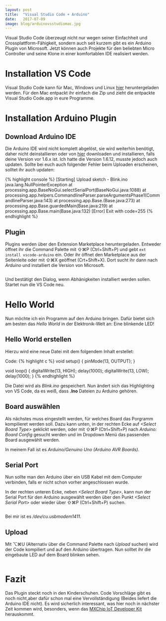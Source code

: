 ```yaml
---
layout: post
title:  "Visual Studio Code + Arduino"
date:   2017-07-09
image: blog/arduinovsstudiomac.jpg
---
```


Visual Studio Code überzeugt nicht nur wegen seiner Einfachheit und Crossplattform-Fähigkeit, sondern auch seit kurzem gibt es ein Arduino Plugin von Microsoft. Jetzt können auch Projekte für den beliebten Micro Controller und seine Klone in einer komfortablen IDE realisiert werden.

# Installation VS Code

Visual Studio Code kann für Mac, Windows und Linux [hier](https://code.visualstudio.com/download) heruntergeladen werden. Für den Mac entpackt ihr einfach die Zip und zieht die entpackte Visual Studio Code.app in eure Programme.

# Installation Arduino Plugin

## Download Arduino IDE

Die Arduino IDE wird nicht komplett abgelöst, sie wird weiterhin benötigt, daher nicht deinstallieren oder von [hier](https://www.arduino.cc/en/main/software#download) downloaden und installieren, falls deine Version vor 1.6.x ist.
Ich hatte die Version 1.6.12, musste jedoch auch updaten. Sollte bei euch auch folgender Fehler beim Uploaden erscheinen, solltet ihr auch updaten:

{% highlight console %}
[Starting] Upload sketch - Blink.ino
java.lang.NullPointerException
	at processing.app.BaseNoGui.selectSerialPort(BaseNoGui.java:1088)
	at processing.app.helpers.CommandlineParser.parseArgumentsPhase1(CommandlineParser.java:143)
	at processing.app.Base.<init>(Base.java:273)
	at processing.app.Base.guardedMain(Base.java:219)
	at processing.app.Base.main(Base.java:132)
[Error] Exit with code=255
{% endhighlight %}

## Plugin

Plugins werden über den Extension Marketplace heruntergeladen.
Entweder öffnet ihr die Command Palette mit ⇧⌘P (Ctrl+Shift+P) und gebt `ext install vscode-arduino` ein.
Oder ihr öffnet den Marketplace aus der Seitenleite oder mit ⇧⌘X geöffnet (Crt+Shift+X).
Dort sucht ihr dann nach *Arduino* und installiert die Version von Microsoft.

<img src="{{ '/assets/img/blog/arduinovsstudiomac.jpg' | prepend: site.baseurl }}" alt="">

Und bestätigt den Dialog, wenn Abhänigkeiten installiert werden sollen.
Startet nun die VS Code neu.

# Hello World

Nun möchte ich ein Programm auf den Arduino bringen. Dafür bietet sich am besten das *Hello World* in der Elektronik-Welt an: Eine blinkende LED!

## Hello World erstellen

Hierzu wird eine neue Datei mit dem folgendem Inhalt erstellet:

Code:
{% highlight c %}
void setup() {
  pinMode(13, OUTPUT);
}

void loop() {
  digitalWrite(13, HIGH);
  delay(1000);
  digitalWrite(13, LOW);
  delay(1000); 
}
{% endhighlight %}

Die Datei wird als *Blink.ino* gespeichert. Nun ändert sich das Highlighting von VS Code, da es weiß, dass **.Ino** Dateien zu Arduino gehören.

## Board auswählen

Als nächstes muss eingestellt werden, für welches Board das Porgramm kompilieret werden soll. Dazu kann unten, in der rechten Ecke auf *\<Select Board Type>* geklickt werden, oder mit ⇧⌘P (Ctrl+Shift+P) nach *Arduino: Board Config* gesucht werden und im Dropdown Menü das passenden Board ausgewählt werden.

In meinem Fall ist es *Arduino/Genuino Uno (Arduino AVR Boards)*.

## Serial Port

Nun sollte man den Arduino über ein USB Kabel mit dem Computer verbinden, falls er nicht schon vorher angeschlossen wurde.

In der rechten unteren Ecke, neben *\<Select Board Type>*, kann nun der Serial Port für den Arduino ausgewählt werden über den Punkt *\<Select Serial Port>* oder wieder über ⇧⌘P (Ctrl+Shift+P) suchen.

<img src="{{ '/assets/img/blog/arduinovsstudiomacserial.jpg' | prepend: site.baseurl }}" alt="">

Bei mir ist es */dev/cu.usbmodem1411*.

## Upload

Mit ⌥⌘U (Alternativ über die Command Palette nach *Upload* suchen) wird der Code kompiliert und auf den Arduino übertragen.
Nun solltet ihr die eingebaute LED auf dem Board blinken sehen.

<div style="text-align:center"><img src="{{ '/assets/img/blog/arduinohelloworld.gif' | prepend: site.baseurl }}" alt=""></div>

# Fazit

Das Plugin steckt noch in den Kinderschuhen. Code Vorschläge gibt es noch nicht,aber dafür schon mal eine Vervollständigung (Beides liefert die Arduino IDE nicht). Es wird sicherlich interessant, was hier noch in nächster Zeit kommen wird, besonders, wenn das [MXChip IoT Developer Kit](https://microsoft.github.io/azure-iot-developer-kit/) herauskommt.